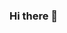 ### Hi there 👋

<!--
**surajp92/surajp92** is a ✨ _special_ ✨ repository because its `README.md` (this file) appears on your GitHub profile.

[![Suraj's github activity graph](https://activity-graph.herokuapp.com/graph?username=surajp92)](https://github.com/surajp92/github-readme-activity-graph)

Here are some ideas to get you started:

- 🔭 I’m currently working on ...
- 🌱 I’m currently learning ...
- 👯 I’m looking to collaborate on ...
- 🤔 I’m looking for help with ...
- 💬 Ask me about ...
- 📫 How to reach me: ...
- 😄 Pronouns: ...
- ⚡ Fun fact: ...
-->
